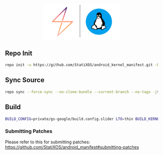 [<center><img src="https://raw.githubusercontent.com/sourajitk/STX-Logo/main/stx-2021-kernel.png" height="50%" width="50%;" /></center>](https://github.com/StatiXOS)

## Repo Init ##
```bash
repo init -u https://github.com/StatiXOS/android_kernel_manifest.git -b android-gs-raviole-5.10-android12-qpr3
```
## Sync Source ##
```bash
repo sync --force-sync --no-clone-bundle --current-branch --no-tags -j$(nproc --all)
```
## Build ##
```bash
BUILD_CONFIG=private/gs-google/build.config.slider LTO=thin BUILD_KERNEL=1 build/build.sh
```
### Submitting Patches ###

Please refer to this for submitting patches: https://github.com/StatiXOS/android_manifest#submitting-patches
